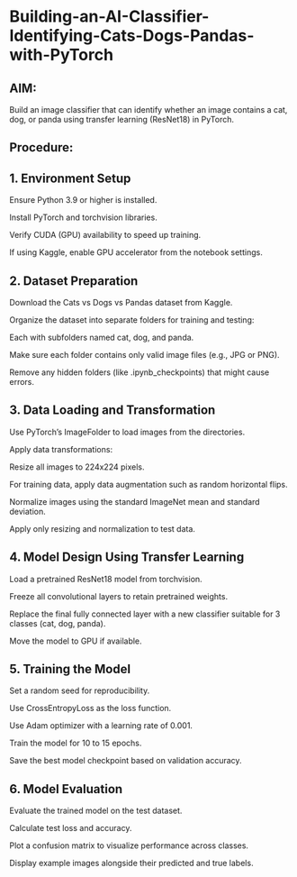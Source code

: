 # Building-an-AI-Classifier-Identifying-Cats-Dogs-Pandas-with-PyTorch

## AIM:
Build an image classifier that can identify whether an image contains a cat, dog, or panda using transfer learning (ResNet18) in PyTorch.

## Procedure:
## 1. Environment Setup
Ensure Python 3.9 or higher is installed.

Install PyTorch and torchvision libraries.

Verify CUDA (GPU) availability to speed up training.

If using Kaggle, enable GPU accelerator from the notebook settings.

## 2. Dataset Preparation
Download the Cats vs Dogs vs Pandas dataset from Kaggle.

Organize the dataset into separate folders for training and testing:

Each with subfolders named cat, dog, and panda.

Make sure each folder contains only valid image files (e.g., JPG or PNG).

Remove any hidden folders (like .ipynb_checkpoints) that might cause errors.

## 3. Data Loading and Transformation
Use PyTorch’s ImageFolder to load images from the directories.

Apply data transformations:

Resize all images to 224x224 pixels.

For training data, apply data augmentation such as random horizontal flips.

Normalize images using the standard ImageNet mean and standard deviation.

Apply only resizing and normalization to test data.

## 4. Model Design Using Transfer Learning
Load a pretrained ResNet18 model from torchvision.

Freeze all convolutional layers to retain pretrained weights.

Replace the final fully connected layer with a new classifier suitable for 3 classes (cat, dog, panda).

Move the model to GPU if available.

## 5. Training the Model
Set a random seed for reproducibility.

Use CrossEntropyLoss as the loss function.

Use Adam optimizer with a learning rate of 0.001.

Train the model for 10 to 15 epochs.

Save the best model checkpoint based on validation accuracy.

## 6. Model Evaluation
Evaluate the trained model on the test dataset.

Calculate test loss and accuracy.

Plot a confusion matrix to visualize performance across classes.

Display example images alongside their predicted and true labels.

